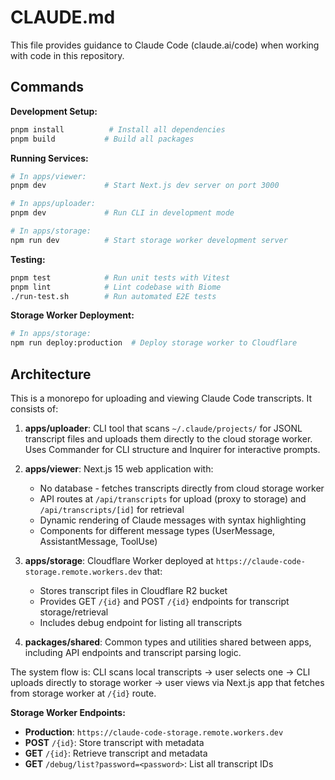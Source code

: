 # CLAUDE.md

This file provides guidance to Claude Code (claude.ai/code) when working with code in this repository.

## Commands

**Development Setup:**
```bash
pnpm install          # Install all dependencies
pnpm build           # Build all packages
```

**Running Services:**
```bash
# In apps/viewer:
pnpm dev             # Start Next.js dev server on port 3000

# In apps/uploader:
pnpm dev             # Run CLI in development mode

# In apps/storage:
npm run dev          # Start storage worker development server
```

**Testing:**
```bash
pnpm test            # Run unit tests with Vitest
pnpm lint            # Lint codebase with Biome
./run-test.sh        # Run automated E2E tests
```

**Storage Worker Deployment:**
```bash
# In apps/storage:
npm run deploy:production  # Deploy storage worker to Cloudflare
```

## Architecture

This is a monorepo for uploading and viewing Claude Code transcripts. It consists of:

1. **apps/uploader**: CLI tool that scans `~/.claude/projects/` for JSONL transcript files and uploads them directly to the cloud storage worker. Uses Commander for CLI structure and Inquirer for interactive prompts.

2. **apps/viewer**: Next.js 15 web application with:
   - No database - fetches transcripts directly from cloud storage worker
   - API routes at `/api/transcripts` for upload (proxy to storage) and `/api/transcripts/[id]` for retrieval
   - Dynamic rendering of Claude messages with syntax highlighting
   - Components for different message types (UserMessage, AssistantMessage, ToolUse)

3. **apps/storage**: Cloudflare Worker deployed at `https://claude-code-storage.remote.workers.dev` that:
   - Stores transcript files in Cloudflare R2 bucket
   - Provides GET `/{id}` and POST `/{id}` endpoints for transcript storage/retrieval
   - Includes debug endpoint for listing all transcripts

4. **packages/shared**: Common types and utilities shared between apps, including API endpoints and transcript parsing logic.

The system flow is: CLI scans local transcripts → user selects one → CLI uploads directly to storage worker → user views via Next.js app that fetches from storage worker at `/{id}` route.

**Storage Worker Endpoints:**
- **Production**: `https://claude-code-storage.remote.workers.dev`
- **POST** `/{id}`: Store transcript with metadata
- **GET** `/{id}`: Retrieve transcript and metadata  
- **GET** `/debug/list?password=<password>`: List all transcript IDs